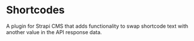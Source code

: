 # Shortcodes

A plugin for Strapi CMS that adds functionality to swap shortcode text with another value in the API response data.
